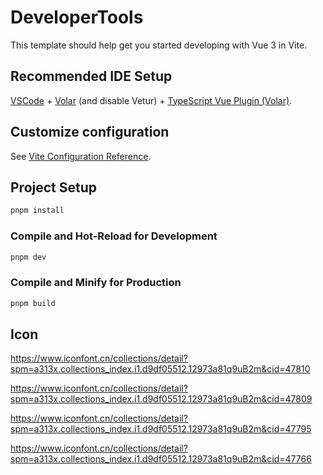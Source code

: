 # DeveloperTools

This template should help get you started developing with Vue 3 in Vite.

## Recommended IDE Setup

[VSCode](https://code.visualstudio.com/) + [Volar](https://marketplace.visualstudio.com/items?itemName=Vue.volar) (and disable Vetur) + [TypeScript Vue Plugin (Volar)](https://marketplace.visualstudio.com/items?itemName=Vue.vscode-typescript-vue-plugin).

## Customize configuration

See [Vite Configuration Reference](https://vitejs.dev/config/).

## Project Setup

```sh
pnpm install
```

### Compile and Hot-Reload for Development

```sh
pnpm dev
```

### Compile and Minify for Production

```sh
pnpm build
```

## Icon

https://www.iconfont.cn/collections/detail?spm=a313x.collections_index.i1.d9df05512.12973a81q9uB2m&cid=47810

https://www.iconfont.cn/collections/detail?spm=a313x.collections_index.i1.d9df05512.12973a81q9uB2m&cid=47809

https://www.iconfont.cn/collections/detail?spm=a313x.collections_index.i1.d9df05512.12973a81q9uB2m&cid=47795

https://www.iconfont.cn/collections/detail?spm=a313x.collections_index.i1.d9df05512.12973a81q9uB2m&cid=47766
